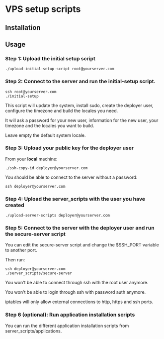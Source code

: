 # VPS setup scripts

## Installation

## Usage

### Step 1: Upload the initial setup script

    ./upload-initial-setup-script root@yourserver.com

### Step 2: Connect to the server and run the initial-setup script.

    ssh root@yourserver.com
    ./initial-setup

This script will update the system, install sudo, create the deployer user, configure the timezone and build the locales you need.

It will ask a password for your new user, information for the new user, your timezone and the locales you want to build.

Leave empty the default system locale.

### Step 3: Upload your public key for the deployer user

From your **local** machine:

    ./ssh-copy-id deployer@yourserver.com

You should be able to connect to the server without a password:

    ssh deployer@yourserver.com

### Step 4: Upload the server_scripts with the user you have created

    ./upload-server-scripts deployer@yourserver.com

### Step 5: Connect to the server with the deployer user and run the secure-server script

You can edit the secure-server script and change the $SSH_PORT variable to another port.

Then run:

    ssh deployer@yourserver.com
    ./server_scripts/secure-server

You won't be able to connect through ssh with the root user anymore.

You won't be able to login through ssh with password auth anymore.

iptables will only allow external connections to http, https and ssh ports.

### Step 6 (optional): Run application installation scripts

You can run the different application installation scripts from server_scripts/applications.

